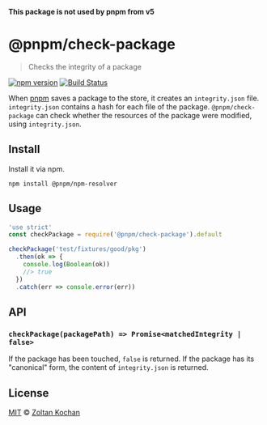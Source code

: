**This package is not used by pnpm from v5**

# @pnpm/check-package

> Checks the integrity of a package

<!--@shields('npm', 'travis')-->
[![npm version](https://img.shields.io/npm/v/@pnpm/check-package.svg)](https://www.npmjs.com/package/@pnpm/check-package) [![Build Status](https://img.shields.io/travis/pnpm/check-package/master.svg)](https://travis-ci.org/pnpm/check-package)
<!--/@-->

When [pnpm](https://github.com/pnpm/pnpm) saves a package to the store, it creates an `integrity.json` file.
`integrity.json` contains a hash for each file of the package.
`@pnpm/check-package` can check whether the resources of the package were modified, using `integrity.json`.

## Install

Install it via npm.

    npm install @pnpm/npm-resolver

## Usage

<!--@example('example.js')-->
```js
'use strict'
const checkPackage = require('@pnpm/check-package').default

checkPackage('test/fixtures/good/pkg')
  .then(ok => {
    console.log(Boolean(ok))
    //> true
  })
  .catch(err => console.error(err))
```
<!--/@-->

## API

### `checkPackage(packagePath) => Promise<matchedIntegrity | false>`

If the package has been touched, `false` is returned. If the package has its "canonical" form, the content
of `integrity.json` is returned.

## License

[MIT](./LICENSE) © [Zoltan Kochan](https://www.kochan.io/)
